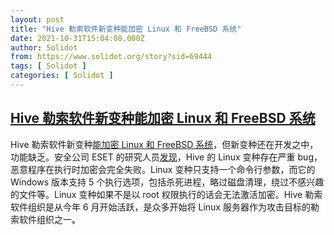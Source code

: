 ```yaml
---
layout: post
title: "Hive 勒索软件新变种能加密 Linux 和 FreeBSD 系统"
date: 2021-10-31T15:04:08.000Z
author: Solidot
from: https://www.solidot.org/story?sid=69444
tags: [ Solidot ]
categories: [ Solidot ]
---
```

<!--1635692648000-->
[Hive 勒索软件新变种能加密 Linux 和 FreeBSD 系统](https://www.solidot.org/story?sid=69444)
------

<div>
Hive 勒索软件新变种<a href="https://www.bleepingcomputer.com/news/security/hive-ransomware-now-encrypts-linux-and-freebsd-systems/" target="_blank">能加密 Linux 和 FreeBSD 系统</a>，但新变种还在开发之中，功能缺乏。安全公司 ESET 的研究人员<a href="https://twitter.com/ESETresearch/status/1454100591261667329">发现</a>，Hive 的 Linux 变种存在严重 bug，恶意程序在执行时加密会完全失败。Linux 变种只支持一个命令行参数，而它的 Windows 版本支持 5 个执行选项，包括杀死进程，略过磁盘清理，绕过不感兴趣的文件等。Linux 变种如果不是以 root 权限执行的话会无法激活加密。Hive 勒索软件组织是从今年 6 月开始活跃，是众多开始将 Linux 服务器作为攻击目标的勒索软件组织之一。
</div>

